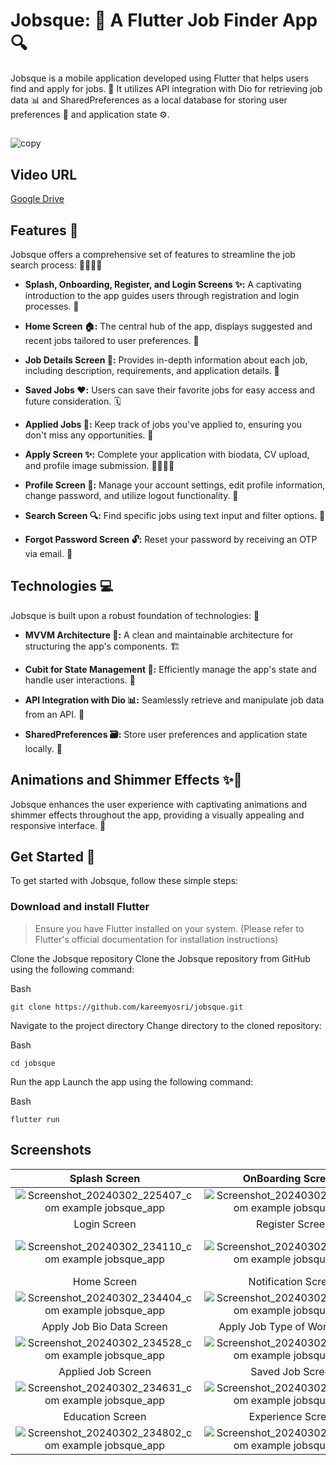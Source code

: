 # Jobsque: 🚀 A Flutter Job Finder App 🔍
Jobsque is a mobile application developed using Flutter that helps users find and apply for jobs. 💼 It utilizes API integration with Dio for retrieving job data 📊 and SharedPreferences as a local database for storing user preferences 💾 and application state ⚙️.

##
![copy](https://github.com/MaiElhady55/Jobsequ-App/assets/122188401/b7b5eb33-8cc1-4319-a1d6-02fd8b015997)

## Video URL
[Google Drive](https://drive.google.com/file/d/1JYJvzkXJ0JPMQdeDSKRX3ZITKWZ_SiF7/view?usp=drive_link)

## Features 🌟
Jobsque offers a comprehensive set of features to streamline the job search process: 🏃‍♀️🏃‍♂️

- **Splash, Onboarding, Register, and Login Screens ✨:**
 A captivating introduction to the app guides users through registration and login processes. 🔐

- **Home Screen 🏠:**
The central hub of the app, displays suggested and recent jobs tailored to user preferences. 🎯

- **Job Details Screen 📑:**
Provides in-depth information about each job, including description, requirements, and application details. 📝

- **Saved Jobs ❤️:**
Users can save their favorite jobs for easy access and future consideration. 🗓️

- **Applied Jobs 💼:**
Keep track of jobs you've applied to, ensuring you don't miss any opportunities. 🔔

- **Apply Screen ✨:**
Complete your application with biodata, CV upload, and profile image submission. 👨‍💼👩‍💼

- **Profile Screen 👤:**
Manage your account settings, edit profile information, change password, and utilize logout functionality. 🚪

- **Search Screen 🔍:**
Find specific jobs using text input and filter options. 🔎

- **Forgot Password Screen 🔓:**
Reset your password by receiving an OTP via email. 📧

## Technologies 💻
Jobsque is built upon a robust foundation of technologies: 💪

- **MVVM Architecture 📐:**
A clean and maintainable architecture for structuring the app's components. 🏗️

- **Cubit for State Management 🧩:**
Efficiently manage the app's state and handle user interactions. 🤝

- **API Integration with Dio 📊:**
Seamlessly retrieve and manipulate job data from an API. 📡

- **SharedPreferences 🗃️:**
Store user preferences and application state locally. 💾

## Animations and Shimmer Effects ✨💫
Jobsque enhances the user experience with captivating animations and shimmer effects throughout the app, providing a visually appealing and responsive interface. 🤩

## Get Started 🏁
To get started with Jobsque, follow these simple steps:

### Download and install Flutter
>Ensure you have Flutter installed on your system. (Please refer to Flutter's official documentation for installation instructions)

Clone the Jobsque repository
Clone the Jobsque repository from GitHub using the following command:

Bash
```
git clone https://github.com/kareemyosri/jobsque.git
```

Navigate to the project directory
Change directory to the cloned repository:

Bash
```
cd jobsque
```
Run the app
Launch the app using the following command:

Bash
```
flutter run
```

## Screenshots

  Splash Screen                 |     OnBoarding Screen1          |    OnBoarding Screen2     | OnBoarding Screen3 
:-------------------------:|:-------------------------:|:-------------------------:|:-------------------------:
![Screenshot_20240302_225407_com example jobsque_app](https://github.com/MaiElhady55/Jobsequ-App/assets/122188401/a71cacd9-4650-4628-936d-e0a4cd7c57c8)|![Screenshot_20240302_225213_com example jobsque_app](https://github.com/MaiElhady55/Jobsequ-App/assets/122188401/e9c30979-56e7-419b-936f-98377db2c70d)|![Screenshot_20240302_225219_com example jobsque_app](https://github.com/MaiElhady55/Jobsequ-App/assets/122188401/34bb8c39-9251-43b1-b9d6-ea7ca1816983)|![Screenshot_20240302_225224_com example jobsque_app](https://github.com/MaiElhady55/Jobsequ-App/assets/122188401/f6e9981c-a01a-4021-80a4-c0a0323fb013)
  Login Screen                 |     Register Screen          |    Create Account Screen1     | Create Account Screen2 
![Screenshot_20240302_234110_com example jobsque_app](https://github.com/MaiElhady55/Jobsequ-App/assets/122188401/04b1c3a4-c23a-482f-9dbc-10c8469935e2)|![Screenshot_20240302_234156_com example jobsque_app](https://github.com/MaiElhady55/Jobsequ-App/assets/122188401/7d176288-2ac2-4a2d-85c0-a18d9f1adaf1)|![Screenshot_20240302_234227_com example jobsque_app](https://github.com/MaiElhady55/Jobsequ-App/assets/122188401/7da2d2b3-161e-425f-b5a8-1281ee80e5b6)|!![Screenshot_20240302_234233_com example jobsque_app](https://github.com/MaiElhady55/Jobsequ-App/assets/122188401/3d45c2e0-9330-41f1-b82a-1dccee3186bb)
  Home Screen                 |     Notification Screen          |    Search Screen     | Job Details Screen 
![Screenshot_20240302_234404_com example jobsque_app](https://github.com/MaiElhady55/Jobsequ-App/assets/122188401/811a45d8-1d2b-4f77-afd8-736e41e3c3c1)|![Screenshot_20240302_234419_com example jobsque_app](https://github.com/MaiElhady55/Jobsequ-App/assets/122188401/83fae8cc-a3c2-48af-b44c-f8872d4ed490)|![Screenshot_20240302_234443_com example jobsque_app](https://github.com/MaiElhady55/Jobsequ-App/assets/122188401/5f5a2c0f-b897-4292-aeff-ab95b60d587e)|![Screenshot_20240302_234514_com example jobsque_app](https://github.com/MaiElhady55/Jobsequ-App/assets/122188401/d4ab3e48-6422-4fb9-a9bf-18028b34fcfb)
  Apply Job Bio Data Screen                 |     Apply Job Type of Work Screen          |    Apply Job Upload Portfilio Screen     | Messages Screen 
![Screenshot_20240302_234528_com example jobsque_app](https://github.com/MaiElhady55/Jobsequ-App/assets/122188401/13069a89-9d6e-40c6-9f9e-3b1dc5fe3f1d)|![Screenshot_20240302_234544_com example jobsque_app](https://github.com/MaiElhady55/Jobsequ-App/assets/122188401/4eb7c848-effb-487d-a39e-b05e0289ac4c)|![Screenshot_20240302_234601_com example jobsque_app](https://github.com/MaiElhady55/Jobsequ-App/assets/122188401/769bfe15-ba0f-45a2-84c3-ce9f3e1b669c)|![Screenshot_20240302_234621_com example jobsque_app](https://github.com/MaiElhady55/Jobsequ-App/assets/122188401/ab39bc1a-485a-405c-b174-ccdae54cb3b5)
 Applied Job Screen                 |    Saved Job Screen          |    Complete Profile Screen     | Edit Details Screen 
![Screenshot_20240302_234631_com example jobsque_app](https://github.com/MaiElhady55/Jobsequ-App/assets/122188401/25ffd35d-c354-467a-a24c-8bb8430f27ad)|![Screenshot_20240302_234653_com example jobsque_app](https://github.com/MaiElhady55/Jobsequ-App/assets/122188401/b3ec6dbf-d537-4a4f-99fc-48b51e8dacba)|![Screenshot_20240302_234719_com example jobsque_app](https://github.com/MaiElhady55/Jobsequ-App/assets/122188401/29406cfe-c301-4253-a1ab-7a40f370f9cc)|![Screenshot_20240302_234747_com example jobsque_app](https://github.com/MaiElhady55/Jobsequ-App/assets/122188401/67df2562-73a1-45c0-954a-55fcf7f2bf46)
 Education Screen                 |    Experience Screen          |    Portfolio Screen     | Profile Screen 
![Screenshot_20240302_234802_com example jobsque_app](https://github.com/MaiElhady55/Jobsequ-App/assets/122188401/3a8b9474-d860-4dc3-8c9d-c27a87bc6dd8)|![Screenshot_20240302_234809_com example jobsque_app](https://github.com/MaiElhady55/Jobsequ-App/assets/122188401/5fc7a4a7-fa73-401a-aee9-5635a4997296)|![Screenshot_20240302_234815_com example jobsque_app](https://github.com/MaiElhady55/Jobsequ-App/assets/122188401/ad86d9de-ba15-4520-be0a-f9fa79f75515)|![Screenshot_20240302_234930_com example jobsque_app](https://github.com/MaiElhady55/Jobsequ-App/assets/122188401/2dffae79-d8fa-4daf-8a72-3651dbc91785)



